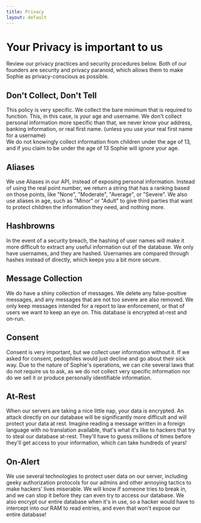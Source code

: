 ```yaml
---
title: Privacy
layout: default
--- 
```


# Your Privacy is important to us
Review our privacy practices and security procedures below. Both of our founders are security and privacy paranoid, which allows them to make Sophie as privacy-conscious as possible.

## Don't Collect, Don't Tell
This policy is very specific. We collect the bare minimum that is required to function. This, in this case, is your age and username. We don't collect personal information more specific than that, we never know your address, banking information, or real first name. (unless you use your real first name for a username) <br/>
We do not knowingly collect information from children under the age of 13, and if you claim to be under the age of 13 Sophie will ignore your age.

## Aliases
We use Aliases in our API, instead of exposing personal information. Instead of using the real point number, we return a string that has a ranking based on those points, like "None", "Moderate", "Average", or "Severe". We also use aliases in age, such as "Minor" or "Adult" to give third parties that want to protect children the information they need, and nothing more.

## Hashbrowns
In the event of a security breach, the hashing of user names will make it more difficult to extract any useful information out of the database. We only have usernames, and they are hashed. Usernames are compared through hashes instead of directly, which keeps you a bit more secure.

## Message Collection
We do have a shiny collection of messages. We delete any false-positive messages, and any messages that are not too severe are also removed. We only keep messages intended for a report to law enforcement, or that of users we want to keep an eye on. This database is encrypted at-rest and on-run. 

## Consent
Consent is very important, but we collect user information without it. If we asked for consent, pedophiles would just decline and go about their sick way. Due to the nature of Sophie's operations, we can cite several laws that do not require us to ask, as we do not collect very specific information nor do we sell it or produce personally identifiable information.

## At-Rest
When our servers are taking a nice little nap, your data is encrypted. An attack directly on our database will be significantly more difficult and will protect your data at rest. Imagine reading a message written in a foreign language with no translation available, that's what it's like to hackers that try to steal our database at-rest. They'll have to guess millions of times before they'll get access to your information, which can take hundreds of years!

## On-Alert
We use several technologies to protect user data on our server, including geeky authorization protocols for our admins and other annoying tactics to make hackers' lives miserable. We will know if someone tries to break in, and we can stop it before they can even try to access our database. We also encrypt our entire database when it's in use, so a hacker would have to intercept into our RAM to read entries, and even that won't expose our entire database!